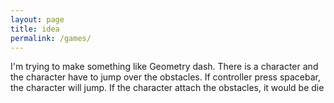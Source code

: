 ```yaml
---
layout: page
title: idea
permalink: /games/
---
```

I'm trying to make something like Geometry dash. There is a character and the character have to jump over the obstacles. If controller press spacebar, the character will jump.
If the character attach the obstacles, it would be die